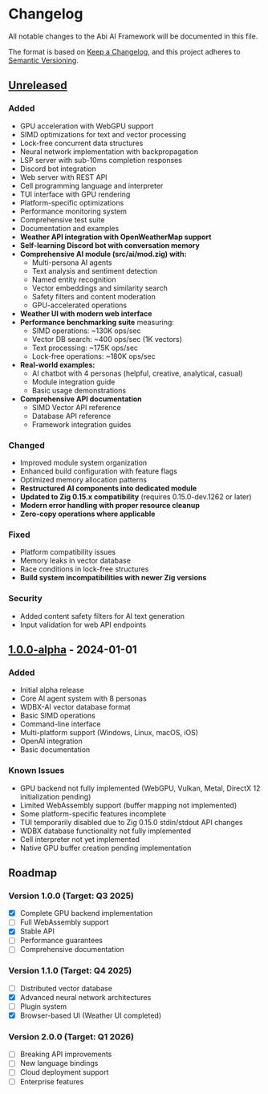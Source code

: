 # Changelog

All notable changes to the Abi AI Framework will be documented in this file.

The format is based on [Keep a Changelog](https://keepachangelog.com/en/1.0.0/),
and this project adheres to [Semantic Versioning](https://semver.org/spec/v2.0.0.html).

## [Unreleased]

### Added

- GPU acceleration with WebGPU support
- SIMD optimizations for text and vector processing
- Lock-free concurrent data structures
- Neural network implementation with backpropagation
- LSP server with sub-10ms completion responses
- Discord bot integration
- Web server with REST API
- Cell programming language and interpreter
- TUI interface with GPU rendering
- Platform-specific optimizations
- Performance monitoring system
- Comprehensive test suite
- Documentation and examples
- **Weather API integration with OpenWeatherMap support**
- **Self-learning Discord bot with conversation memory**
- **Comprehensive AI module (src/ai/mod.zig) with:**
  - Multi-persona AI agents
  - Text analysis and sentiment detection
  - Named entity recognition
  - Vector embeddings and similarity search
  - Safety filters and content moderation
  - GPU-accelerated operations
- **Weather UI with modern web interface**
- **Performance benchmarking suite** measuring:
  - SIMD operations: ~130K ops/sec
  - Vector DB search: ~400 ops/sec (1K vectors)
  - Text processing: ~175K ops/sec
  - Lock-free operations: ~180K ops/sec
- **Real-world examples:**
  - AI chatbot with 4 personas (helpful, creative, analytical, casual)
  - Module integration guide
  - Basic usage demonstrations
- **Comprehensive API documentation**
  - SIMD Vector API reference
  - Database API reference
  - Framework integration guides

### Changed

- Improved module system organization
- Enhanced build configuration with feature flags
- Optimized memory allocation patterns
- **Restructured AI components into dedicated module**
- **Updated to Zig 0.15.x compatibility** (requires 0.15.0-dev.1262 or later)
- **Modern error handling with proper resource cleanup**
- **Zero-copy operations where applicable**

### Fixed

- Platform compatibility issues
- Memory leaks in vector database
- Race conditions in lock-free structures
- **Build system incompatibilities with newer Zig versions**

### Security

- Added content safety filters for AI text generation
- Input validation for web API endpoints

## [1.0.0-alpha] - 2024-01-01

### Added

- Initial alpha release
- Core AI agent system with 8 personas
- WDBX-AI vector database format
- Basic SIMD operations
- Command-line interface
- Multi-platform support (Windows, Linux, macOS, iOS)
- OpenAI integration
- Basic documentation

### Known Issues

- GPU backend not fully implemented (WebGPU, Vulkan, Metal, DirectX 12 initialization pending)
- Limited WebAssembly support (buffer mapping not implemented)
- Some platform-specific features incomplete
- TUI temporarily disabled due to Zig 0.15.0 stdin/stdout API changes
- WDBX database functionality not fully implemented
- Cell interpreter not yet implemented
- Native GPU buffer creation pending implementation

## Roadmap

### Version 1.0.0 (Target: Q3 2025)

- [x] Complete GPU backend implementation
- [ ] Full WebAssembly support
- [x] Stable API
- [ ] Performance guarantees
- [ ] Comprehensive documentation

### Version 1.1.0 (Target: Q4 2025)

- [ ] Distributed vector database
- [x] Advanced neural network architectures
- [ ] Plugin system
- [x] Browser-based UI (Weather UI completed)

### Version 2.0.0 (Target: Q1 2026)

- [ ] Breaking API improvements
- [ ] New language bindings
- [ ] Cloud deployment support
- [ ] Enterprise features

[Unreleased]: https://github.com/yourusername/abi/compare/v1.0.0-alpha...HEAD
[1.0.0-alpha]: https://github.com/yourusername/abi/releases/tag/v1.0.0-alpha
